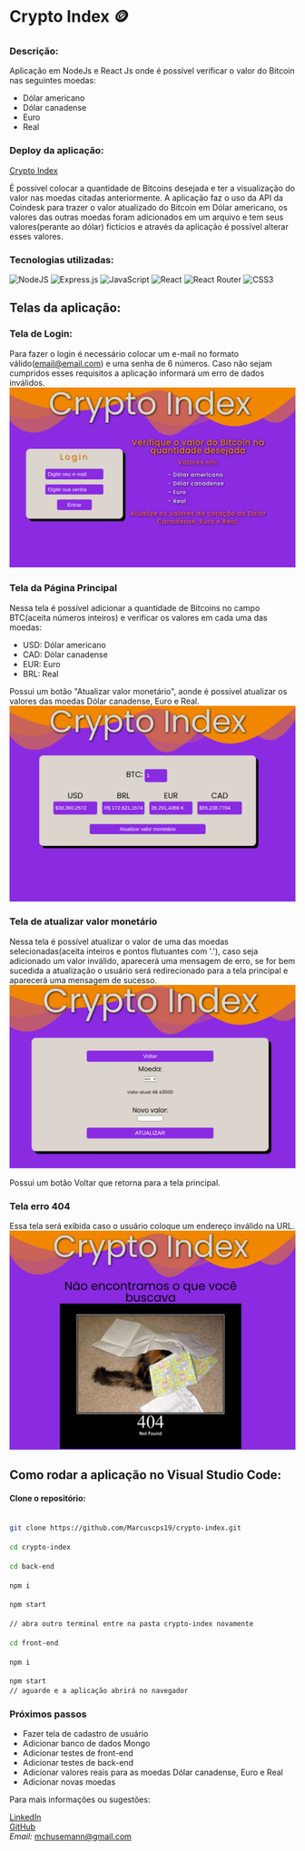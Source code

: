 # Crypto Index :coin:

### Descrição:
Aplicação em NodeJs e React Js onde é possível verificar o valor do Bitcoin nas seguintes moedas:
- Dólar americano
- Dólar canadense
- Euro
- Real

### Deploy da aplicação:
[Crypto Index](https://crypto-index-client.herokuapp.com/)

É possível colocar a quantidade de Bitcoins desejada e ter a visualização do valor nas moedas citadas anteriormente.
A aplicação faz o uso da API da Coindesk para trazer o valor atualizado do Bitcoin em Dólar americano, os valores das outras moedas foram adicionados em um arquivo e tem seus valores(perante ao dólar) fictícios e através da aplicação é possível alterar esses valores.

### Tecnologias utilizadas:
![NodeJS](https://img.shields.io/badge/node.js-6DA55F?style=for-the-badge&logo=node.js&logoColor=white)
![Express.js](https://img.shields.io/badge/express.js-%23404d59.svg?style=for-the-badge&logo=express&logoColor=%2361DAFB)
![JavaScript](https://img.shields.io/badge/javascript-%23323330.svg?style=for-the-badge&logo=javascript&logoColor=%23F7DF1E)
![React](https://img.shields.io/badge/react-%2320232a.svg?style=for-the-badge&logo=react&logoColor=%2361DAFB)
![React Router](https://img.shields.io/badge/React_Router-CA4245?style=for-the-badge&logo=react-router&logoColor=white)
![CSS3](https://img.shields.io/badge/css3-%231572B6.svg?style=for-the-badge&logo=css3&logoColor=white)

## Telas da aplicação:

### Tela de Login:
Para fazer o login é necessário colocar um e-mail no formato válido(email@email.com) e uma senha de 6 números. Caso não sejam cumpridos esses requisitos a aplicação informará um erro de dados inválidos.
![Login](https://github.com/Marcuscps19/crypto-index/blob/main/readme-images/login.png)

### Tela da Página Principal
Nessa tela é possível adicionar a quantidade de Bitcoins no campo BTC(aceita números inteiros) e verificar os valores em cada uma das moedas:

- USD: Dólar americano
- CAD: Dólar canadense
- EUR: Euro
- BRL: Real

Possui um botão "Atualizar valor monetário", aonde é possível atualizar os valores das moedas Dólar canadense, Euro e Real.
![Tela Principal](https://github.com/Marcuscps19/crypto-index/blob/main/readme-images/home.png)

### Tela de atualizar valor monetário

Nessa tela é possível atualizar o valor de uma das moedas selecionadas(aceita inteiros e pontos flutuantes com '.'), caso seja adicionado um valor inválido, aparecerá uma mensagem de erro, se for bem sucedida a atualização o usuário será redirecionado para a tela principal e aparecerá uma mensagem de sucesso.
![Tela atualizar valores](https://github.com/Marcuscps19/crypto-index/blob/main/readme-images/update-price.png)

Possui um botão Voltar que retorna para a tela principal.

### Tela erro 404

Essa tela será exibida caso o usuário coloque um endereço inválido na URL.
![Tela Not Found](https://github.com/Marcuscps19/crypto-index/blob/main/readme-images/404.png)

## Como rodar a aplicação no Visual Studio Code:

#### Clone o repositório:

```bash

git clone https://github.com/Marcuscps19/crypto-index.git

cd crypto-index

cd back-end

npm i

npm start

// abra outro terminal entre na pasta crypto-index novamente

cd front-end

npm i

npm start
// aguarde e a aplicação abrirá no navegador
```

### Próximos passos

- Fazer tela de cadastro de usuário
- Adicionar banco de dados Mongo
- Adicionar testes de front-end
- Adicionar testes de back-end
- Adicionar valores reais para as moedas Dólar canadense, Euro e Real
- Adicionar novas moedas

Para mais informações ou sugestões:

[LinkedIn](https://www.linkedin.com/in/marcus-husemann/)<br />
[GitHub](https://github.com/Marcuscps19)<br />
*Email:* mchusemann@gmail.com
